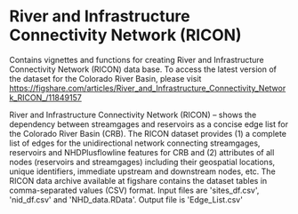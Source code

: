 # River and Infrastructure Connectivity Network (RICON)
Contains vignettes and functions for creating River and Infrastructure Connectivity Network (RICON) data base.  To access the latest version of the dataset for the Colorado River Basin, please visit 
https://figshare.com/articles/River_and_Infrastructure_Connectivity_Network_RICON_/11849157  

River and Infrastructure Connectivity Network (RICON) – shows the dependency between streamgages and reservoirs as a concise edge list for the Colorado River Basin (CRB). The RICON dataset provides (1) a complete list of edges for the unidirectional network connecting streamgages, reservoirs and NHDPlusflowline features for CRB and (2) attributes of all nodes (reservoirs and streamgages) including their geospatial locations, unique identifiers, immediate upstream and downstream nodes, etc. The RICON data archive available at figshare contains the dataset tables in comma-separated values (CSV) format. Input files are 'sites_df.csv', 'nid_df.csv' and 'NHD_data.RData'. Output file is 'Edge_List.csv' 
